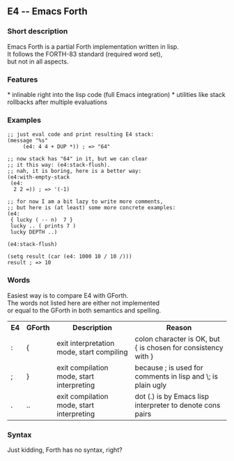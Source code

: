 <h2>E4 -- Emacs Forth</h2>

<h3>Short description</h3>
Emacs Forth is a partial Forth implementation written in lisp.<br>
It follows the FORTH-83 standard (required word set),<br>
but not in all aspects. <br>

<h3>Features</h3>
* inlinable right into the lisp code (full Emacs integration)
* utilities like stack rollbacks after multiple evaluations

<h3>Examples</h3>

```elisp
;; just eval code and print resulting E4 stack:
(message "%s"
	 (e4: 4 4 + DUP *)) ; => "64"

;; now stack has "64" in it, but we can clear
;; it this way: (e4:stack-flush).
;; nah, it is boring, here is a better way:
(e4:with-empty-stack
 (e4: 
  2 2 =)) ; => '(-1) 

;; for now I am a bit lazy to write more comments,
;; but here is (at least) some more concrete examples:
(e4:
 { lucky ( -- n)  7 }
 lucky .. ( prints 7 )
 lucky DEPTH ..)

(e4:stack-flush)

(setq result (car (e4: 1000 10 / 10 /)))
result ; => 10
```

<h3>Words</h3>
Easiest way is to compare E4 with GForth.<br>
The words not listed here are either not implemented<br>
or equal to the GForth in both semantics and spelling.<br>

<table>
  <tr>
    <th>E4</th>
    <th>GForth</th>
    <th>Description</th>
    <th>Reason</th>
  </tr>
  <tr>
    <td>:</td>
    <td>{</td>
    <td>exit interpretation mode, start compiling</td>
    <td>colon character is OK, but { is chosen for consistency with }</td>
  </tr>
  <tr>
    <td>;</td>
    <td>}</td>
    <td>exit compilation mode, start interpreting</td>
    <td>because ; is used for comments in lisp and \; is plain ugly</td>
  </tr>
  <tr>
    <td>.</td>
    <td>..</td>
    <td>exit compilation mode, start interpreting</td>
    <td>dot (.) is by Emacs lisp interpreter to denote cons pairs</td>
  </tr>
</table>

<h3>Syntax</h3>
Just kidding, Forth has no syntax, right?<br>
